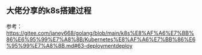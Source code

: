 ## 大佬分享的k8s搭建过程



参考：https://gitee.com/janey668/golang/blob/main/k8s%E8%AF%A6%E7%BB%86%E6%95%99%E7%A8%8B/Kubernetes%E8%AF%A6%E7%BB%86%E6%95%99%E7%A8%8B.md#63-deploymentdeploy